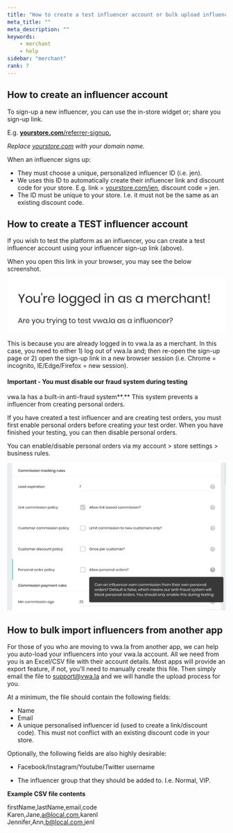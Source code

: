 ```yaml
---
title: "How to create a test influencer account or bulk upload influencers from another platform?"
meta_title: ""
meta_description: ""
keywords:
    - merchant
    - help
sidebar: "merchant"
rank: 7
---
```


## How to create an influencer account

To sign-up a new influencer, you can use the in-store widget or; share you sign-up link.

E.g. [**yourstore.com**/referrer-signup.](http://mystore.com/influencer-signup)

_Replace_ [_yourstore.com_](http://mystore.com) _with your domain name._  
  
When an influencer signs up:

* They must choose a unique, personalized influencer ID (i.e. jen).
* We uses this ID to automatically create their influencer link and discount code for your store. E.g. link = [yourstore.com/jen](http://mystore.com/jen), discount code = jen.
* The ID must be unique to your store. I.e. it must not be the same as an existing discount code.

## How to create a TEST influencer account

If you wish to test the platform as an influencer, you can create a test influencer account using your influencer sign-up link (above).

When you open this link in your browser, you may see the below screenshot.

![](/images/merchant/2019-02-02-18-41-58.png)

This is because you are already logged in to vwa.la as a merchant. In this case, you need to either 1) log out of vwa.la and; then re-open the sign-up page or 2) open the sign-up link in a new browser session (i.e. Chrome = incognito, IE/Edge/Firefox = new session).

#### Important - You must disable our fraud system during testing

vwa.la has a built-in anti-fraud system**.** This system prevents a influencer from creating personal orders.

If you have created a test influencer and are creating test orders, you must first enable personal orders before creating your test order. When you have finished your testing, you can then disable personal orders.

You can enable/disable personal orders via my account > store settings > business rules.

![](/images/merchant/2019-02-02-18-31-03.png)

## How to bulk import influencers from another app

For those of you who are moving to vwa.la from another app, we can help you auto-load your influencers into your vwa.la account. All we need from you is an Excel/CSV file with their account details. Most apps will provide an export feature, if not, you'll need to manually create this file. Then simply email the file to [support@vwa.la](mailto:support@vwa.la) and we will handle the upload process for you.

At a minimum, the file should contain the following fields:

* Name
* Email
* A unique personalised influencer id (used to create a link/discount code). This must not conflict with an existing discount code in your store.  
    

Optionally, the following fields are also highly desirable:

* Facebook/Instagram/Youtube/Twitter username  
    
* The influencer group that they should be added to. I.e. Normal, VIP.

**Example CSV file contents**  

firstName,lastName,email,code  
Karen,Jane,[a@local.com](mailto:a@local.com),karenl  
Jennifer,Ann,[b@local.com](mailto:b@local.com),jenl